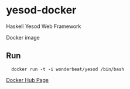 yesod-docker
============

Haskell Yesod Web Framework

Docker image

## Run
```
  docker run -t -i wonderbeat/yesod /bin/bash
```

[Docker Hub Page](https://registry.hub.docker.com/u/wonderbeat/yesod/builds_history/53281/)
